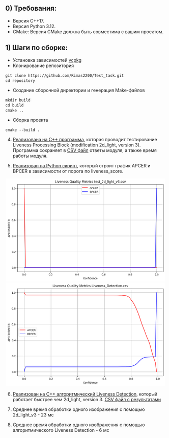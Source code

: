 ## 0) **Требования:**  
- Версия C++17.
- Версия Python 3.12.
- CMake: Версия CMake должна быть совместима с вашим проектом.

## 1) Шаги по сборке:
- Установка зависимостей [vcpkg](https://github.com/microsoft/vcpkg)
- Клонирование репозитория
```
git clone https://github.com/Rimas2200/Test_task.git
cd repository
```
- Создание сборочной директории и генерация Make-файлов
```
mkdir build
cd build
cmake ..
```
- Сборка проекта
```
cmake --build .
```
4) [Реализована на С++ программа](Test_2d_light_v3/Test_2d_light_v3.cpp), которая проводит тестирование Liveness Processing Block  (modification 2d_light, version 3). Программа сохраняет в [CSV файл](liveness_results/test_2d_light_v3.csv) ответы модуля, а также время работы модуля.

5) [Реализован на Python скрипт](liveness_results/graphic.py), который строит график APCER и BPCER в зависимости от порога по liveness_score.

<div align="center">
    <img src="liveness_results/test_2d_light_v3.png" alt="2d_light version 3" width="500"/>
</div>
<div align="center">
    <img src="liveness_results/Liveness_Detection.png" alt="Liveness Detection" width="500"/>
</div>

6) [Реализован на С++ алгоритмический Liveness Detection](Liveness_Detection/Liveness_Detection.cpp), который работает быстрее чем 2d_light, version 3.
[CSV файл с результатами](liveness_results/Liveness_Detection.csv)

7) Среднее время обработки одного изображения с помощью 2d_light_v3 - 23 мс
8) Среднее время обработки одного изображения с помощью алгоритмического Liveness Detection - 6 мс
